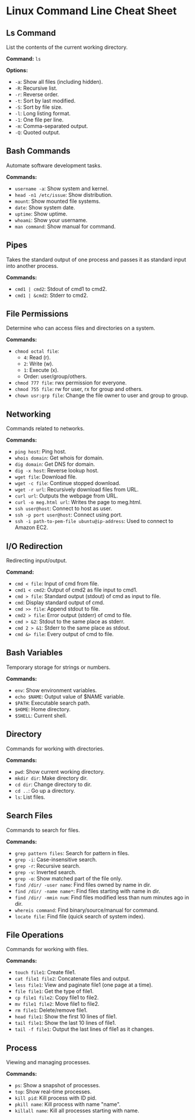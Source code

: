 # Linux Command Line Cheat Sheet

## Ls Command

List the contents of the current working directory.

**Command:** `ls`

**Options:**
- `-a`: Show all files (including hidden).
- `-R`: Recursive list.
- `-r`: Reverse order.
- `-t`: Sort by last modified.
- `-S`: Sort by file size.
- `-l`: Long listing format.
- `-1`: One file per line.
- `-m`: Comma-separated output.
- `-Q`: Quoted output.

## Bash Commands

Automate software development tasks.

**Commands:**
- `username -a`: Show system and kernel.
- `head -n1 /etc/issue`: Show distribution.
- `mount`: Show mounted file systems.
- `date`: Show system date.
- `uptime`: Show uptime.
- `whoami`: Show your username.
- `man command`: Show manual for command.

## Pipes

Takes the standard output of one process and passes it as standard input into another process.

**Commands:**
- `cmd1 | cmd2`: Stdout of cmd1 to cmd2.
- `cmd1 | &cmd2`: Stderr to cmd2.

## File Permissions

Determine who can access files and directories on a system.

**Commands:**
- `chmod octal file`: 
   - `4`: Read (r).
   - `2`: Write (w).
   - `1`: Execute (x).
   - Order: user/group/others.
- `chmod 777 file`: rwx permission for everyone.
- `chmod 755 file`: rw for user, rx for group and others.
- `chown usr:grp file`: Change the file owner to user and group to group.

## Networking

Commands related to networks.

**Commands:**
- `ping host`: Ping host.
- `whois domain`: Get whois for domain.
- `dig domain`: Get DNS for domain.
- `dig -x host`: Reverse lookup host.
- `wget file`: Download file.
- `wget -c file`: Continue stopped download.
- `wget -r url`: Recursively download files from URL.
- `curl url`: Outputs the webpage from URL.
- `curl -o meg.html url`: Writes the page to meg.html.
- `ssh user@host`: Connect to host as user.
- `ssh -p port user@host`: Connect using port.
- `ssh -i path-to-pem-file ubuntu@ip-address`: Used to connect to Amazon EC2.

## I/O Redirection

Redirecting input/output.

**Command:**
- `cmd < file`: Input of cmd from file.
- `cmd1 < cmd2`: Output of cmd2 as file input to cmd1.
- `cmd > file`: Standard output (stdout) of cmd as input to file.
- `cmd`: Display standard output of cmd.
- `cmd >> file`: Append stdout to file.
- `cmd2 > file`: Error output (stderr) of cmd to file.
- `cmd > &2`: Stdout to the same place as stderr.
- `cmd 2 > &1`: Stderr to the same place as stdout.
- `cmd &> file`: Every output of cmd to file.

## Bash Variables

Temporary storage for strings or numbers.

**Commands:**
- `env`: Show environment variables.
- `echo $NAME`: Output value of $NAME variable.
- `$PATH`: Executable search path.
- `$HOME`: Home directory.
- `$SHELL`: Current shell.

## Directory

Commands for working with directories.

**Commands:**
- `pwd`: Show current working directory.
- `mkdir dir`: Make directory dir.
- `cd dir`: Change directory to dir.
- `cd ..`: Go up a directory.
- `ls`: List files.

## Search Files

Commands to search for files.

**Commands:**
- `grep pattern files`: Search for pattern in files.
- `grep -i`: Case-insensitive search.
- `grep -r`: Recursive search.
- `grep -v`: Inverted search.
- `grep -o`: Show matched part of the file only.
- `find /dir/ -user name`: Find files owned by name in dir.
- `find /dir/ -name name*`: Find files starting with name in dir.
- `find /dir/ -mmin num`: Find files modified less than num minutes ago in dir.
- `whereis command`: Find binary/source/manual for command.
- `locate file`: Find file (quick search of system index).

## File Operations

Commands for working with files.

**Commands:**
- `touch file1`: Create file1.
- `cat file1 file2`: Concatenate files and output.
- `less file1`: View and paginate file1 (one page at a time).
- `file file1`: Get the type of file1.
- `cp file1 file2`: Copy file1 to file2.
- `mv file1 file2`: Move file1 to file2.
- `rm file1`: Delete/remove file1.
- `head file1`: Show the first 10 lines of file1.
- `tail file1`: Show the last 10 lines of file1.
- `tail -f file1`: Output the last lines of file1 as it changes.

## Process

Viewing and managing processes.

**Commands:**
- `ps`: Show a snapshot of processes.
- `top`: Show real-time processes.
- `kill pid`: Kill process with ID pid.
- `pkill name`: Kill process with name "name".
- `killall name`: Kill all processes starting with name.
